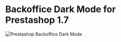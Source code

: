 # Backoffice Dark Mode for Prestashop 1.7
![Prestashop Backoffice Dark Mode](https://user-images.githubusercontent.com/8460736/187737533-78cc379b-35b6-4cfd-81f7-6cff166e0e6a.png)

